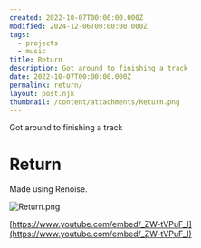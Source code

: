 ```yaml
---
created: 2022-10-07T00:00:00.000Z
modified: 2024-12-06T00:00:00.000Z
tags:
  - projects
  - music
title: Return
description: Got around to finishing a track
date: 2022-10-07T00:00:00.000Z
permalink: return/
layout: post.njk
thumbnail: /content/attachments/Return.png
---
```


Got around to finishing a track

# Return

Made using Renoise.

![Return.png](/content/attachments/Return.png)

[https://www.youtube.com/embed/_ZW-tVPuF_I](https://www.youtube.com/embed/_ZW-tVPuF_I)
